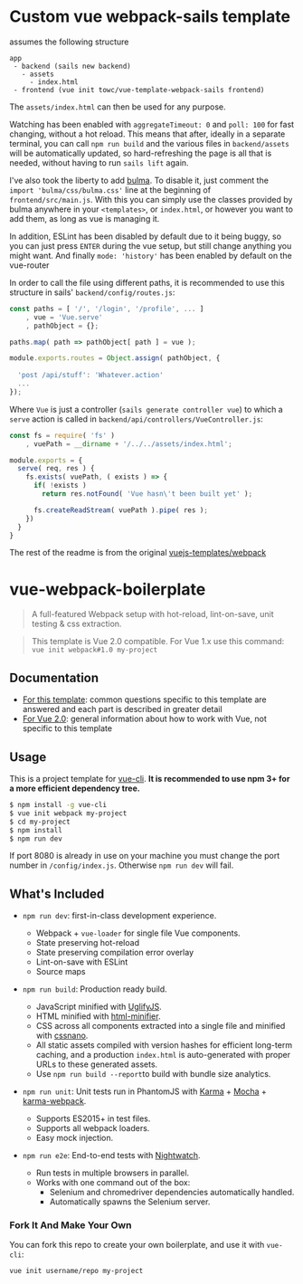 # Custom vue webpack-sails template

assumes the following structure

```
app
 - backend (sails new backend)
   - assets
     - index.html
 - frontend (vue init towc/vue-template-webpack-sails frontend)
```

The `assets/index.html` can then be used for any purpose.

Watching has been enabled with `aggregateTimeout: 0` and `poll: 100` for fast changing, without a hot reload. This means that after, ideally in a separate terminal, you can call `npm run build` and the various files in `backend/assets` will be automatically updated, so hard-refreshing the page is all that is needed, without having to run `sails lift` again.

I've also took the liberty to add [bulma](https://bulma.io). To disable it, just comment the `import 'bulma/css/bulma.css'` line at the beginning of `frontend/src/main.js`. With this you can simply use the classes provided by bulma anywhere in your `<templates>`, or `index.html`, or however you want to add them, as long as vue is managing it.

In addition, ESLint has been disabled by default due to it being buggy, so you can just press `ENTER` during the vue setup, but still change anything you might want. And finally `mode: 'history'` has been enabled by default on the vue-router

In order to call the file using different paths, it is recommended to use this structure in sails' `backend/config/routes.js`:

```js
const paths = [ '/', '/login', '/profile', ... ]
    , vue = 'Vue.serve'
    , pathObject = {};

paths.map( path => pathObject[ path ] = vue );

module.exports.routes = Object.assign( pathObject, {
  
  'post /api/stuff': 'Whatever.action'
  ...
});
```

Where `Vue` is just a controller (`sails generate controller vue`) to which a `serve` action is called in `backend/api/controllers/VueController.js`:

```js
const fs = require( 'fs' )
    , vuePath = __dirname + '/../../assets/index.html';

module.exports = {
  serve( req, res ) {
    fs.exists( vuePath, ( exists ) => {
      if( !exists )
        return res.notFound( 'Vue hasn\'t been built yet' );

      fs.createReadStream( vuePath ).pipe( res );
    })
  }
}
```

The rest of the readme is from the original [vuejs-templates/webpack](https://github.com/vuejs-templates/webpack)

# vue-webpack-boilerplate

> A full-featured Webpack setup with hot-reload, lint-on-save, unit testing & css extraction.

> This template is Vue 2.0 compatible. For Vue 1.x use this command: `vue init webpack#1.0 my-project`

## Documentation

- [For this template](http://vuejs-templates.github.io/webpack): common questions specific to this template are answered and each part is described in greater detail
- [For Vue 2.0](http://vuejs.org/guide/): general information about how to work with Vue, not specific to this template

## Usage

This is a project template for [vue-cli](https://github.com/vuejs/vue-cli). **It is recommended to use npm 3+ for a more efficient dependency tree.**

``` bash
$ npm install -g vue-cli
$ vue init webpack my-project
$ cd my-project
$ npm install
$ npm run dev
```

If port 8080 is already in use on your machine you must change the port number in `/config/index.js`. Otherwise `npm run dev` will fail.

## What's Included

- `npm run dev`: first-in-class development experience.
  - Webpack + `vue-loader` for single file Vue components.
  - State preserving hot-reload
  - State preserving compilation error overlay
  - Lint-on-save with ESLint
  - Source maps

- `npm run build`: Production ready build.
  - JavaScript minified with [UglifyJS](https://github.com/mishoo/UglifyJS2).
  - HTML minified with [html-minifier](https://github.com/kangax/html-minifier).
  - CSS across all components extracted into a single file and minified with [cssnano](https://github.com/ben-eb/cssnano).
  - All static assets compiled with version hashes for efficient long-term caching, and a production `index.html` is auto-generated with proper URLs to these generated assets.
  - Use `npm run build --report`to build with bundle size analytics.

- `npm run unit`: Unit tests run in PhantomJS with [Karma](http://karma-runner.github.io/0.13/index.html) + [Mocha](http://mochajs.org/) + [karma-webpack](https://github.com/webpack/karma-webpack).
  - Supports ES2015+ in test files.
  - Supports all webpack loaders.
  - Easy mock injection.

- `npm run e2e`: End-to-end tests with [Nightwatch](http://nightwatchjs.org/).
  - Run tests in multiple browsers in parallel.
  - Works with one command out of the box:
    - Selenium and chromedriver dependencies automatically handled.
    - Automatically spawns the Selenium server.

### Fork It And Make Your Own

You can fork this repo to create your own boilerplate, and use it with `vue-cli`:

``` bash
vue init username/repo my-project
```
